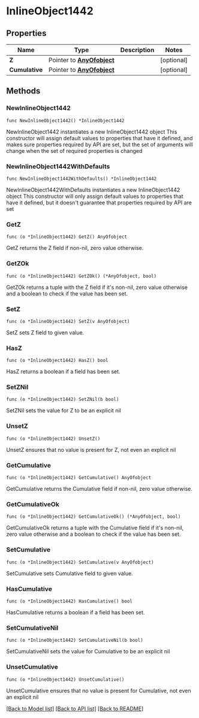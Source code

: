 # InlineObject1442

## Properties

Name | Type | Description | Notes
------------ | ------------- | ------------- | -------------
**Z** | Pointer to [**AnyOfobject**](anyOf&lt;object&gt;.md) |  | [optional] 
**Cumulative** | Pointer to [**AnyOfobject**](anyOf&lt;object&gt;.md) |  | [optional] 

## Methods

### NewInlineObject1442

`func NewInlineObject1442() *InlineObject1442`

NewInlineObject1442 instantiates a new InlineObject1442 object
This constructor will assign default values to properties that have it defined,
and makes sure properties required by API are set, but the set of arguments
will change when the set of required properties is changed

### NewInlineObject1442WithDefaults

`func NewInlineObject1442WithDefaults() *InlineObject1442`

NewInlineObject1442WithDefaults instantiates a new InlineObject1442 object
This constructor will only assign default values to properties that have it defined,
but it doesn't guarantee that properties required by API are set

### GetZ

`func (o *InlineObject1442) GetZ() AnyOfobject`

GetZ returns the Z field if non-nil, zero value otherwise.

### GetZOk

`func (o *InlineObject1442) GetZOk() (*AnyOfobject, bool)`

GetZOk returns a tuple with the Z field if it's non-nil, zero value otherwise
and a boolean to check if the value has been set.

### SetZ

`func (o *InlineObject1442) SetZ(v AnyOfobject)`

SetZ sets Z field to given value.

### HasZ

`func (o *InlineObject1442) HasZ() bool`

HasZ returns a boolean if a field has been set.

### SetZNil

`func (o *InlineObject1442) SetZNil(b bool)`

 SetZNil sets the value for Z to be an explicit nil

### UnsetZ
`func (o *InlineObject1442) UnsetZ()`

UnsetZ ensures that no value is present for Z, not even an explicit nil
### GetCumulative

`func (o *InlineObject1442) GetCumulative() AnyOfobject`

GetCumulative returns the Cumulative field if non-nil, zero value otherwise.

### GetCumulativeOk

`func (o *InlineObject1442) GetCumulativeOk() (*AnyOfobject, bool)`

GetCumulativeOk returns a tuple with the Cumulative field if it's non-nil, zero value otherwise
and a boolean to check if the value has been set.

### SetCumulative

`func (o *InlineObject1442) SetCumulative(v AnyOfobject)`

SetCumulative sets Cumulative field to given value.

### HasCumulative

`func (o *InlineObject1442) HasCumulative() bool`

HasCumulative returns a boolean if a field has been set.

### SetCumulativeNil

`func (o *InlineObject1442) SetCumulativeNil(b bool)`

 SetCumulativeNil sets the value for Cumulative to be an explicit nil

### UnsetCumulative
`func (o *InlineObject1442) UnsetCumulative()`

UnsetCumulative ensures that no value is present for Cumulative, not even an explicit nil

[[Back to Model list]](../README.md#documentation-for-models) [[Back to API list]](../README.md#documentation-for-api-endpoints) [[Back to README]](../README.md)


